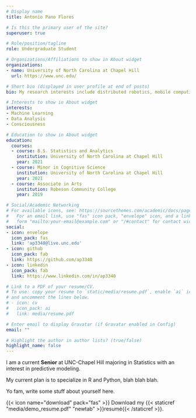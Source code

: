 ```yaml
---
# Display name
title: Antonio Pano Flores

# Is this the primary user of the site?
superuser: true

# Role/position/tagline
role: Undergraduate Student

# Organizations/Affiliations to show in About widget
organizations:
- name: University of North Carolina at Chapel Hill
  url: https://www.unc.edu/

# Short bio (displayed in user profile at end of posts)
bio: My research interests include distributed robotics, mobile computing and programmable matter. COME BACK TO CHANGE

# Interests to show in About widget
interests:
- Machine Learning
- Data Analysis
- Consciousness

# Education to show in About widget
education:
  courses:
  - course: B.S. Statistics and Analytics
    institution: University of North Carolina at Chapel Hill
    year: 2021
  - course: Minor in Cognitive Science 
    institution: University of North Carolina at Chapel Hill
    year: 2021
  - course: Associate in Arts
    institution: Robeson Community College
    year: 2019

# Social/Academic Networking
# For available icons, see: https://sourcethemes.com/academic/docs/page-builder/#icons
#   For an email link, use "fas" icon pack, "envelope" icon, and a link in the
#   form "mailto:your-email@example.com" or "/#contact" for contact widget.
social:
- icon: envelope
  icon_pack: fas
  link: 'ap3340@live.unc.edu'
- icon: github
  icon_pack: fab
  link: https://github.com/ap3340
- icon: linkedin
  icon_pack: fab
  link: https://www.linkedin.com/in/ap3340

# Link to a PDF of your resume/CV.
# To use: copy your resume to `static/media/resume.pdf`, enable `ai` icons in `params.toml`, 
# and uncomment the lines below.
# - icon: cv
#   icon_pack: ai
#   link: media/resume.pdf

# Enter email to display Gravatar (if Gravatar enabled in Config)
email: ""

# Highlight the author in author lists? (true/false)
highlight_name: false
---
```


I am a current **Senior** at UNC-Chapel Hill majoring in Statistics with an interest in predictive modeling. 

My current plan is to specialize in R and Python, blah blah blah. 

Yo fam, write some stuff about yourself here. 

{{< icon name="download" pack="fas" >}} Download my {{< staticref "media/demo_resume.pdf" "newtab" >}}resumé{{< /staticref >}}.
